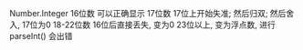 

Number.Integer
16位数 可以正确显示
17位数 17位上开始失准; 然后归双; 然后舍入, 17位为0
18-22位数 16位后直接丢失, 变为0
23位以上, 变为浮点数, 进行 parseInt() 会出错

